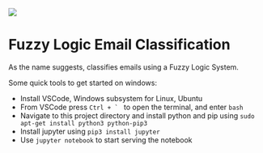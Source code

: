 ![](https://i.imgur.com/BEJpU4k.png)

# Fuzzy Logic Email Classification

As the name suggests, classifies emails using a Fuzzy Logic System.

Some quick tools to get started on windows:

  - Install VSCode, Windows subsystem for Linux, Ubuntu
  - From VSCode press ```Ctrl + ` ``` to open the terminal, and enter ```bash```
  - Navigate to this project directory and install python and pip using ```sudo apt-get install python3 python-pip3```
  - Install jupyter using ```pip3 install jupyter```
  - Use ```jupyter notebook``` to start serving the notebook
